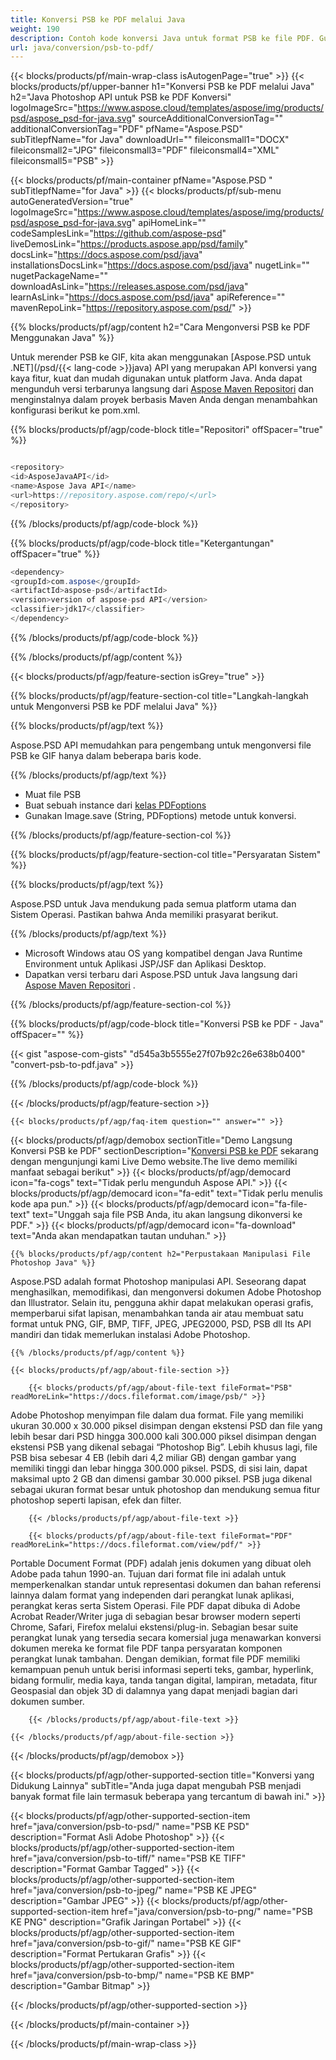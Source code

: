 ```yaml
---
title: Konversi PSB ke PDF melalui Java
weight: 190
description: Contoh kode konversi Java untuk format PSB ke file PDF. Gunakan kode contoh ini untuk mengonversi PSB ke PDF dalam aplikasi berbasis Web atau Desktop Java.
url: java/conversion/psb-to-pdf/
---
```


{{< blocks/products/pf/main-wrap-class isAutogenPage="true" >}}
{{< blocks/products/pf/upper-banner h1="Konversi PSB ke PDF melalui Java" h2="Java Photoshop API untuk PSB ke PDF Konversi" logoImageSrc="https://www.aspose.cloud/templates/aspose/img/products/psd/aspose_psd-for-java.svg" sourceAdditionalConversionTag="" additionalConversionTag="PDF" pfName="Aspose.PSD" subTitlepfName="for Java" downloadUrl="" fileiconsmall1="DOCX" fileiconsmall2="JPG" fileiconsmall3="PDF" fileiconsmall4="XML" fileiconsmall5="PSB" >}}

{{< blocks/products/pf/main-container pfName="Aspose.PSD " subTitlepfName="for Java" >}}
{{< blocks/products/pf/sub-menu autoGeneratedVersion="true" logoImageSrc="https://www.aspose.cloud/templates/aspose/img/products/psd/aspose_psd-for-java.svg" apiHomeLink="" codeSamplesLink="https://github.com/aspose-psd" liveDemosLink="https://products.aspose.app/psd/family" docsLink="https://docs.aspose.com/psd/java" installationsDocsLink="https://docs.aspose.com/psd/java" nugetLink="" nugetPackageName="" downloadAsLink="https://releases.aspose.com/psd/java" learnAsLink="https://docs.aspose.com/psd/java" apiReference="" mavenRepoLink="https://repository.aspose.com/psd/" >}}

{{% blocks/products/pf/agp/content h2="Cara Mengonversi PSB ke PDF Menggunakan Java" %}}

 Untuk merender PSB ke GIF, kita akan menggunakan
 [Aspose.PSD untuk .NET](/psd/{{< lang-code >}}java) 
 API yang merupakan API konversi yang kaya fitur, kuat dan mudah digunakan untuk platform Java. Anda dapat mengunduh versi terbarunya langsung dari
 [Aspose Maven Repositori](https://repository.aspose.com/psd/) 
 dan menginstalnya dalam proyek berbasis Maven Anda dengan menambahkan konfigurasi berikut ke pom.xml.

{{% blocks/products/pf/agp/code-block title="Repositori" offSpacer="true" %}}

```cs

<repository>
<id>AsposeJavaAPI</id>
<name>Aspose Java API</name>
<url>https://repository.aspose.com/repo/</url>
</repository>

```

{{% /blocks/products/pf/agp/code-block %}}

{{% blocks/products/pf/agp/code-block title="Ketergantungan" offSpacer="true" %}}

```cs
<dependency>
<groupId>com.aspose</groupId>
<artifactId>aspose-psd</artifactId>
<version>version of aspose-psd API</version>
<classifier>jdk17</classifier>
</dependency>

```

{{% /blocks/products/pf/agp/code-block %}}

{{% /blocks/products/pf/agp/content %}}

{{< blocks/products/pf/agp/feature-section isGrey="true" >}}

{{% blocks/products/pf/agp/feature-section-col title="Langkah-langkah untuk Mengonversi PSB ke PDF melalui Java" %}}

{{% blocks/products/pf/agp/text %}}

 Aspose.PSD API memudahkan para pengembang untuk mengonversi file PSB ke GIF hanya dalam beberapa baris kode.

{{% /blocks/products/pf/agp/text %}}

- Muat file PSB
- Buat sebuah instance dari [kelas PDFoptions](https://apireference.aspose.com/psd/java/com.aspose.psd.imageoptions/PdfOptions)
- Gunakan Image.save (String, PDFoptions) metode untuk konversi.

{{% /blocks/products/pf/agp/feature-section-col %}}

{{% blocks/products/pf/agp/feature-section-col title="Persyaratan Sistem" %}}

{{% blocks/products/pf/agp/text %}}

 Aspose.PSD untuk Java mendukung pada semua platform utama dan Sistem Operasi. Pastikan bahwa Anda memiliki prasyarat berikut.

{{% /blocks/products/pf/agp/text %}}

- Microsoft Windows atau OS yang kompatibel dengan Java Runtime Environment untuk Aplikasi JSP/JSF dan Aplikasi Desktop.
- Dapatkan versi terbaru dari Aspose.PSD untuk Java langsung dari
 [Aspose Maven Repositori](https://repository.aspose.com/psd/)  .

{{% /blocks/products/pf/agp/feature-section-col %}}

{{% blocks/products/pf/agp/code-block title="Konversi PSB ke PDF - Java" offSpacer="" %}}

{{< gist "aspose-com-gists" "d545a3b5555e27f07b92c26e638b0400" "convert-psb-to-pdf.java" >}}

{{% /blocks/products/pf/agp/code-block %}}

{{< /blocks/products/pf/agp/feature-section >}}

    {{< blocks/products/pf/agp/faq-item question="" answer="" >}}
 

<!-- aboutfile Starts -->

{{< blocks/products/pf/agp/demobox sectionTitle="Demo Langsung Konversi PSB ke PDF" sectionDescription="[Konversi PSB ke PDF](https://products.aspose.app/psd/conversion/psb-to-pdf) sekarang dengan mengunjungi kami Live Demo website.The live demo memiliki manfaat sebagai berikut" >}}
        {{< blocks/products/pf/agp/democard icon="fa-cogs" text="Tidak perlu mengunduh Aspose API." >}}
        {{< blocks/products/pf/agp/democard icon="fa-edit" text="Tidak perlu menulis kode apa pun." >}}
        {{< blocks/products/pf/agp/democard icon="fa-file-text" text="Unggah saja file PSB Anda, itu akan langsung dikonversi ke PDF." >}}
        {{< blocks/products/pf/agp/democard icon="fa-download" text="Anda akan mendapatkan tautan unduhan." >}}

    {{% blocks/products/pf/agp/content h2="Perpustakaan Manipulasi File Photoshop Java" %}}

 Aspose.PSD adalah format Photoshop manipulasi API. Seseorang dapat menghasilkan, memodifikasi, dan mengonversi dokumen Adobe Photoshop dan Illustrator. Selain itu, pengguna akhir dapat melakukan operasi grafis, memperbarui sifat lapisan, menambahkan tanda air atau membuat satu format untuk PNG, GIF, BMP, TIFF, JPEG, JPEG2000, PSD, PSB dll Its API mandiri dan tidak memerlukan instalasi Adobe Photoshop. 



    {{% /blocks/products/pf/agp/content %}}

    {{< blocks/products/pf/agp/about-file-section >}}

        {{< blocks/products/pf/agp/about-file-text fileFormat="PSB" readMoreLink="https://docs.fileformat.com/image/psb/" >}}

Adobe Photoshop menyimpan file dalam dua format. File yang memiliki ukuran 30.000 x 30.000 piksel disimpan dengan ekstensi PSD dan file yang lebih besar dari PSD hingga 300.000 kali 300.000 piksel disimpan dengan ekstensi PSB yang dikenal sebagai “Photoshop Big”. Lebih khusus lagi, file PSB bisa sebesar 4 EB (lebih dari 4,2 miliar GB) dengan gambar yang memiliki tinggi dan lebar hingga 300.000 piksel. PSDS, di sisi lain, dapat maksimal upto 2 GB dan dimensi gambar 30.000 piksel. PSB juga dikenal sebagai ukuran format besar untuk photoshop dan mendukung semua fitur photoshop seperti lapisan, efek dan filter.


        {{< /blocks/products/pf/agp/about-file-text >}}

        {{< blocks/products/pf/agp/about-file-text fileFormat="PDF" readMoreLink="https://docs.fileformat.com/view/pdf/" >}}

Portable Document Format (PDF) adalah jenis dokumen yang dibuat oleh Adobe pada tahun 1990-an. Tujuan dari format file ini adalah untuk memperkenalkan standar untuk representasi dokumen dan bahan referensi lainnya dalam format yang independen dari perangkat lunak aplikasi, perangkat keras serta Sistem Operasi. File PDF dapat dibuka di Adobe Acrobat Reader/Writer juga di sebagian besar browser modern seperti Chrome, Safari, Firefox melalui ekstensi/plug-in. Sebagian besar suite perangkat lunak yang tersedia secara komersial juga menawarkan konversi dokumen mereka ke format file PDF tanpa persyaratan komponen perangkat lunak tambahan. Dengan demikian, format file PDF memiliki kemampuan penuh untuk berisi informasi seperti teks, gambar, hyperlink, bidang formulir, media kaya, tanda tangan digital, lampiran, metadata, fitur Geospasial dan objek 3D di dalamnya yang dapat menjadi bagian dari dokumen sumber.


        {{< /blocks/products/pf/agp/about-file-text >}}

    {{< /blocks/products/pf/agp/about-file-section >}}

{{< /blocks/products/pf/agp/demobox >}}

<!-- aboutfile Ends -->

{{< blocks/products/pf/agp/other-supported-section title="Konversi yang Didukung Lainnya" subTitle="Anda juga dapat mengubah PSB menjadi banyak format file lain termasuk beberapa yang tercantum di bawah ini." >}}

{{< blocks/products/pf/agp/other-supported-section-item href="java/conversion/psb-to-psd/" name="PSB KE PSD" description="Format Asli Adobe Photoshop" >}}
{{< blocks/products/pf/agp/other-supported-section-item href="java/conversion/psb-to-tiff/" name="PSB KE TIFF" description="Format Gambar Tagged" >}}
{{< blocks/products/pf/agp/other-supported-section-item href="java/conversion/psb-to-jpeg/" name="PSB KE JPEG" description="Gambar JPEG" >}}
{{< blocks/products/pf/agp/other-supported-section-item href="java/conversion/psb-to-png/" name="PSB KE PNG" description="Grafik Jaringan Portabel" >}}
{{< blocks/products/pf/agp/other-supported-section-item href="java/conversion/psb-to-gif/" name="PSB KE GIF" description="Format Pertukaran Grafis" >}}
{{< blocks/products/pf/agp/other-supported-section-item href="java/conversion/psb-to-bmp/" name="PSB KE BMP" description="Gambar Bitmap" >}}

{{< /blocks/products/pf/agp/other-supported-section >}}

{{< /blocks/products/pf/main-container >}}
    
{{< /blocks/products/pf/main-wrap-class >}}
